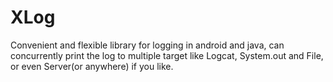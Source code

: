 # XLog
Convenient and flexible library for logging in android and java, can concurrently print the log to multiple target like Logcat, System.out and File, or even Server(or anywhere) if you like.
